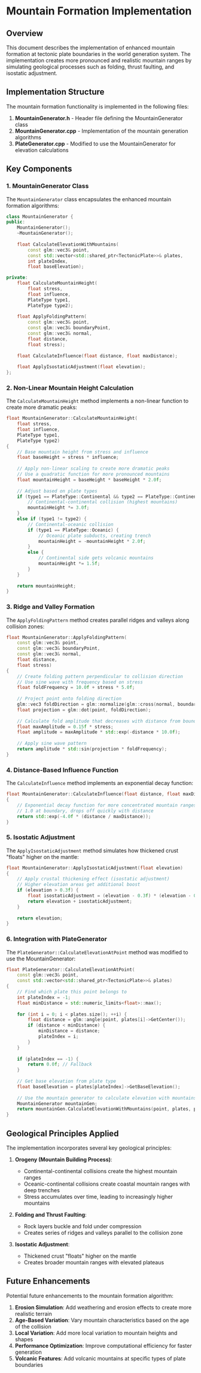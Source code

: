 # Mountain Formation Implementation

## Overview

This document describes the implementation of enhanced mountain formation at tectonic plate boundaries in the world generation system. The implementation creates more pronounced and realistic mountain ranges by simulating geological processes such as folding, thrust faulting, and isostatic adjustment.

## Implementation Structure

The mountain formation functionality is implemented in the following files:

1. **MountainGenerator.h** - Header file defining the MountainGenerator class
2. **MountainGenerator.cpp** - Implementation of the mountain generation algorithms
3. **PlateGenerator.cpp** - Modified to use the MountainGenerator for elevation calculations

## Key Components

### 1. MountainGenerator Class

The `MountainGenerator` class encapsulates the enhanced mountain formation algorithms:

```cpp
class MountainGenerator {
public:
    MountainGenerator();
    ~MountainGenerator();
    
    float CalculateElevationWithMountains(
        const glm::vec3& point,
        const std::vector<std::shared_ptr<TectonicPlate>>& plates,
        int plateIndex,
        float baseElevation);

private:
    float CalculateMountainHeight(
        float stress, 
        float influence, 
        PlateType type1, 
        PlateType type2);
    
    float ApplyFoldingPattern(
        const glm::vec3& point, 
        const glm::vec3& boundaryPoint, 
        const glm::vec3& normal, 
        float distance, 
        float stress);
    
    float CalculateInfluence(float distance, float maxDistance);
    
    float ApplyIsostaticAdjustment(float elevation);
};
```

### 2. Non-Linear Mountain Height Calculation

The `CalculateMountainHeight` method implements a non-linear function to create more dramatic peaks:

```cpp
float MountainGenerator::CalculateMountainHeight(
    float stress, 
    float influence, 
    PlateType type1, 
    PlateType type2)
{
    // Base mountain height from stress and influence
    float baseHeight = stress * influence;
    
    // Apply non-linear scaling to create more dramatic peaks
    // Use a quadratic function for more pronounced mountains
    float mountainHeight = baseHeight * baseHeight * 2.0f;
    
    // Adjust based on plate types
    if (type1 == PlateType::Continental && type2 == PlateType::Continental) {
        // Continental-continental collision (highest mountains)
        mountainHeight *= 3.0f;
    }
    else if (type1 != type2) {
        // Continental-oceanic collision
        if (type1 == PlateType::Oceanic) {
            // Oceanic plate subducts, creating trench
            mountainHeight = -mountainHeight * 2.0f;
        }
        else {
            // Continental side gets volcanic mountains
            mountainHeight *= 1.5f;
        }
    }
    
    return mountainHeight;
}
```

### 3. Ridge and Valley Formation

The `ApplyFoldingPattern` method creates parallel ridges and valleys along collision zones:

```cpp
float MountainGenerator::ApplyFoldingPattern(
    const glm::vec3& point, 
    const glm::vec3& boundaryPoint, 
    const glm::vec3& normal, 
    float distance, 
    float stress)
{
    // Create folding pattern perpendicular to collision direction
    // Use sine wave with frequency based on stress
    float foldFrequency = 10.0f + stress * 5.0f;
    
    // Project point onto folding direction
    glm::vec3 foldDirection = glm::normalize(glm::cross(normal, boundaryPoint));
    float projection = glm::dot(point, foldDirection);
    
    // Calculate fold amplitude that decreases with distance from boundary
    float maxAmplitude = 0.15f * stress;
    float amplitude = maxAmplitude * std::exp(-distance * 10.0f);
    
    // Apply sine wave pattern
    return amplitude * std::sin(projection * foldFrequency);
}
```

### 4. Distance-Based Influence Function

The `CalculateInfluence` method implements an exponential decay function:

```cpp
float MountainGenerator::CalculateInfluence(float distance, float maxDistance)
{
    // Exponential decay function for more concentrated mountain ranges
    // 1.0 at boundary, drops off quickly with distance
    return std::exp(-4.0f * (distance / maxDistance));
}
```

### 5. Isostatic Adjustment

The `ApplyIsostaticAdjustment` method simulates how thickened crust "floats" higher on the mantle:

```cpp
float MountainGenerator::ApplyIsostaticAdjustment(float elevation)
{
    // Apply crustal thickening effect (isostatic adjustment)
    // Higher elevation areas get additional boost
    if (elevation > 0.3f) {
        float isostaticAdjustment = (elevation - 0.3f) * (elevation - 0.3f) * 0.5f;
        return elevation + isostaticAdjustment;
    }
    
    return elevation;
}
```

### 6. Integration with PlateGenerator

The `PlateGenerator::CalculateElevationAtPoint` method was modified to use the MountainGenerator:

```cpp
float PlateGenerator::CalculateElevationAtPoint(
    const glm::vec3& point,
    const std::vector<std::shared_ptr<TectonicPlate>>& plates)
{
    // Find which plate this point belongs to
    int plateIndex = -1;
    float minDistance = std::numeric_limits<float>::max();
    
    for (int i = 0; i < plates.size(); ++i) {
        float distance = glm::angle(point, plates[i]->GetCenter());
        if (distance < minDistance) {
            minDistance = distance;
            plateIndex = i;
        }
    }
    
    if (plateIndex == -1) {
        return 0.0f; // Fallback
    }
    
    // Get base elevation from plate type
    float baseElevation = plates[plateIndex]->GetBaseElevation();
    
    // Use the mountain generator to calculate elevation with mountains
    MountainGenerator mountainGen;
    return mountainGen.CalculateElevationWithMountains(point, plates, plateIndex, baseElevation);
}
```

## Geological Principles Applied

The implementation incorporates several key geological principles:

1. **Orogeny (Mountain Building Process)**:
   - Continental-continental collisions create the highest mountain ranges
   - Oceanic-continental collisions create coastal mountain ranges with deep trenches
   - Stress accumulates over time, leading to increasingly higher mountains

2. **Folding and Thrust Faulting**:
   - Rock layers buckle and fold under compression
   - Creates series of ridges and valleys parallel to the collision zone

3. **Isostatic Adjustment**:
   - Thickened crust "floats" higher on the mantle
   - Creates broader mountain ranges with elevated plateaus



## Future Enhancements

Potential future enhancements to the mountain formation algorithm:

1. **Erosion Simulation**: Add weathering and erosion effects to create more realistic terrain
2. **Age-Based Variation**: Vary mountain characteristics based on the age of the collision
3. **Local Variation**: Add more local variation to mountain heights and shapes
4. **Performance Optimization**: Improve computational efficiency for faster generation
5. **Volcanic Features**: Add volcanic mountains at specific types of plate boundaries
